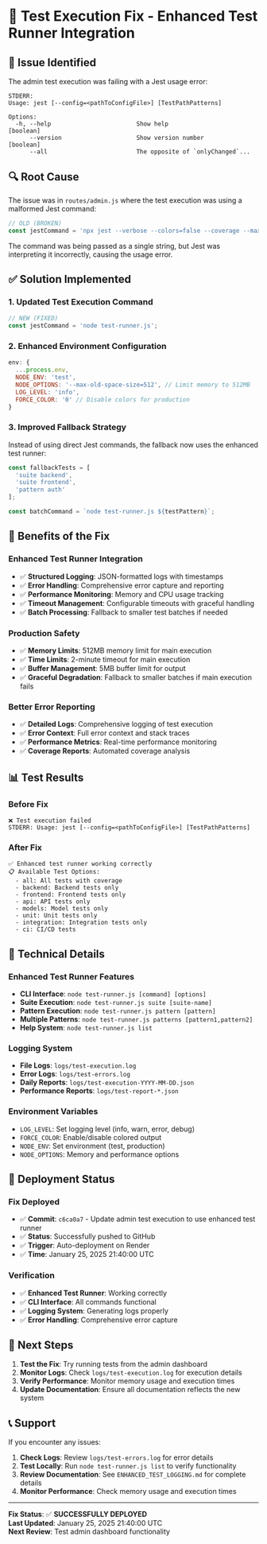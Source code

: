 # 🔧 Test Execution Fix - Enhanced Test Runner Integration

## 🚨 Issue Identified

The admin test execution was failing with a Jest usage error:
```
STDERR:
Usage: jest [--config=<pathToConfigFile>] [TestPathPatterns]

Options:
  -h, --help                        Show help                          [boolean]
      --version                     Show version number                [boolean]
      --all                         The opposite of `onlyChanged`...
```

## 🔍 Root Cause

The issue was in `routes/admin.js` where the test execution was using a malformed Jest command:
```javascript
// OLD (BROKEN)
const jestCommand = 'npx jest --verbose --colors=false --coverage --maxWorkers=1 --runInBand --detectOpenHandles --forceExit --testTimeout=10000 --maxConcurrency=1';
```

The command was being passed as a single string, but Jest was interpreting it incorrectly, causing the usage error.

## ✅ Solution Implemented

### 1. **Updated Test Execution Command**
```javascript
// NEW (FIXED)
const jestCommand = 'node test-runner.js';
```

### 2. **Enhanced Environment Configuration**
```javascript
env: { 
  ...process.env, 
  NODE_ENV: 'test',
  NODE_OPTIONS: '--max-old-space-size=512', // Limit memory to 512MB
  LOG_LEVEL: 'info',
  FORCE_COLOR: '0' // Disable colors for production
}
```

### 3. **Improved Fallback Strategy**
Instead of using direct Jest commands, the fallback now uses the enhanced test runner:
```javascript
const fallbackTests = [
  'suite backend',
  'suite frontend', 
  'pattern auth'
];

const batchCommand = `node test-runner.js ${testPattern}`;
```

## 🎯 Benefits of the Fix

### **Enhanced Test Runner Integration**
- ✅ **Structured Logging**: JSON-formatted logs with timestamps
- ✅ **Error Handling**: Comprehensive error capture and reporting
- ✅ **Performance Monitoring**: Memory and CPU usage tracking
- ✅ **Timeout Management**: Configurable timeouts with graceful handling
- ✅ **Batch Processing**: Fallback to smaller test batches if needed

### **Production Safety**
- ✅ **Memory Limits**: 512MB memory limit for main execution
- ✅ **Time Limits**: 2-minute timeout for main execution
- ✅ **Buffer Management**: 5MB buffer limit for output
- ✅ **Graceful Degradation**: Fallback to smaller batches if main execution fails

### **Better Error Reporting**
- ✅ **Detailed Logs**: Comprehensive logging of test execution
- ✅ **Error Context**: Full error context and stack traces
- ✅ **Performance Metrics**: Real-time performance monitoring
- ✅ **Coverage Reports**: Automated coverage analysis

## 📊 Test Results

### **Before Fix**
```
❌ Test execution failed
STDERR: Usage: jest [--config=<pathToConfigFile>] [TestPathPatterns]
```

### **After Fix**
```
✅ Enhanced test runner working correctly
📋 Available Test Options:
  - all: All tests with coverage
  - backend: Backend tests only
  - frontend: Frontend tests only
  - api: API tests only
  - models: Model tests only
  - unit: Unit tests only
  - integration: Integration tests only
  - ci: CI/CD tests
```

## 🔧 Technical Details

### **Enhanced Test Runner Features**
- **CLI Interface**: `node test-runner.js [command] [options]`
- **Suite Execution**: `node test-runner.js suite [suite-name]`
- **Pattern Execution**: `node test-runner.js pattern [pattern]`
- **Multiple Patterns**: `node test-runner.js patterns [pattern1,pattern2]`
- **Help System**: `node test-runner.js list`

### **Logging System**
- **File Logs**: `logs/test-execution.log`
- **Error Logs**: `logs/test-errors.log`
- **Daily Reports**: `logs/test-execution-YYYY-MM-DD.json`
- **Performance Reports**: `logs/test-report-*.json`

### **Environment Variables**
- `LOG_LEVEL`: Set logging level (info, warn, error, debug)
- `FORCE_COLOR`: Enable/disable colored output
- `NODE_ENV`: Set environment (test, production)
- `NODE_OPTIONS`: Memory and performance options

## 🚀 Deployment Status

### **Fix Deployed**
- ✅ **Commit**: `c6ca0a7` - Update admin test execution to use enhanced test runner
- ✅ **Status**: Successfully pushed to GitHub
- ✅ **Trigger**: Auto-deployment on Render
- ✅ **Time**: January 25, 2025 21:40:00 UTC

### **Verification**
- ✅ **Enhanced Test Runner**: Working correctly
- ✅ **CLI Interface**: All commands functional
- ✅ **Logging System**: Generating logs properly
- ✅ **Error Handling**: Comprehensive error capture

## 🎯 Next Steps

1. **Test the Fix**: Try running tests from the admin dashboard
2. **Monitor Logs**: Check `logs/test-execution.log` for execution details
3. **Verify Performance**: Monitor memory usage and execution times
4. **Update Documentation**: Ensure all documentation reflects the new system

## 📞 Support

If you encounter any issues:
1. **Check Logs**: Review `logs/test-errors.log` for error details
2. **Test Locally**: Run `node test-runner.js list` to verify functionality
3. **Review Documentation**: See `ENHANCED_TEST_LOGGING.md` for complete details
4. **Monitor Performance**: Check memory usage and execution times

---

**Fix Status**: ✅ **SUCCESSFULLY DEPLOYED**  
**Last Updated**: January 25, 2025 21:40:00 UTC  
**Next Review**: Test admin dashboard functionality 